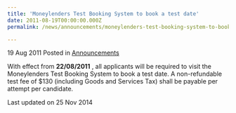 ```yaml
---
title: 'Moneylenders Test Booking System to book a test date'
date: 2011-08-19T00:00:00.000Z
permalink: /news/announcements/moneylenders-test-booking-system-to-book-a-test-date/

---
```



19 Aug 2011 Posted in [Announcements](/news/announcements)

With effect from **22/08/2011** , all applicants will be required to visit the Moneylenders Test Booking System to book a test date. A non-refundable test fee of $130 (including Goods and Services Tax) shall be payable per attempt per candidate. 


<p class="right-side-updated">Last updated on 25 Nov 2014 </p>

